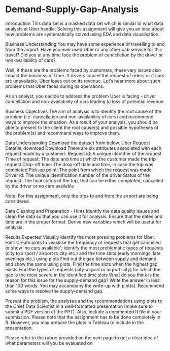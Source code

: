 # Demand-Supply-Gap-Analysis
Introduction
This data set is a masked data set which is similar to what data analysts at Uber handle. Solving this assignment will give you an idea about how problems are systematically solved using EDA and data visualisation. 
 
Business Understanding
You may have some experience of travelling to and from the airport. Have you ever used Uber or any other cab service for this travel? Did you at any time face the problem of cancellation by the driver or non-availability of cars?
 
Well, if these are the problems faced by customers, these very issues also impact the business of Uber. If drivers cancel the request of riders or if cars are unavailable, Uber loses out on its revenue. Let’s hear more about such problems that Uber faces during its operations.
 
As an analyst, you decide to address the problem Uber is facing - driver cancellation and non-availability of cars leading to loss of potential revenue. 
 
Business Objectives
The aim of analysis is to identify the root cause of the problem (i.e. cancellation and non-availability of cars) and recommend ways to improve the situation. As a result of your analysis, you should be able to present to the client the root cause(s) and possible hypotheses of the problem(s) and recommend ways to improve them.  
 
Data Understanding
Download the dataset from below.
Uber Request Datafile_download	Download
There are six attributes associated with each request made by a customer:
Request id: A unique identifier of the request
Time of request: The date and time at which the customer made the trip request
Drop-off time: The drop-off date and time, in case the trip was completed 
Pick-up point: The point from which the request was made
Driver id: The unique identification number of the driver
Status of the request: The final status of the trip, that can be either completed, cancelled by the driver or no cars available
 
Note: For this assignment, only the trips to and from the airport are being considered.
 
Data Cleaning and Preparation - Hints
Identify the data quality issues and clean the data so that you can use it for analysis.
Ensure that the dates and time are in the proper format. Derive new variables which will be useful for analysis.
 
Results Expected
Visually identify the most pressing problems for Uber. 
Hint: Create plots to visualise the frequency of requests that get cancelled or show 'no cars available'; identify the most problematic types of requests (city to airport / airport to city etc.) and the time slots (early mornings, late evenings etc.) using plots
Find out the gap between supply and demand and show the same using plots.
Find the time slots when the highest gap exists
Find the types of requests (city-airport or airport-city) for which the gap is the most severe in the identified time slots
What do you think is the reason for this issue for the supply-demand gap? Write the answer in less than 100 words. You may accompany the write-up with plot(s).
 Recommend some ways to resolve the supply-demand gap.
 
Present the problem, the analyses and the recommendations using plots to the Chief Data Scientist in a well-formatted presentation (make sure to submit a PDF version of the PPT). Also, include a commented R file in your submission. Please note that the assignment has to be done completely in R. However, you may prepare the plots in Tableau to include in the presentation.
 
Please refer to the rubric provided on the next page to get a clear idea of what parameters will you be evaluated on.
